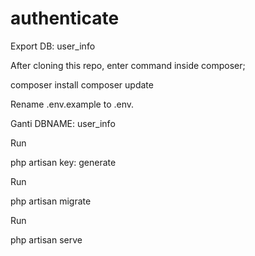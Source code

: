 # authenticate

Export DB: user_info

After cloning this repo, enter command inside composer;

  composer install
  composer update

Rename .env.example to .env. 

  Ganti DBNAME: user_info
  
Run

  php artisan key: generate
 
Run

  php artisan migrate
  
 Run 
 
  php artisan serve
